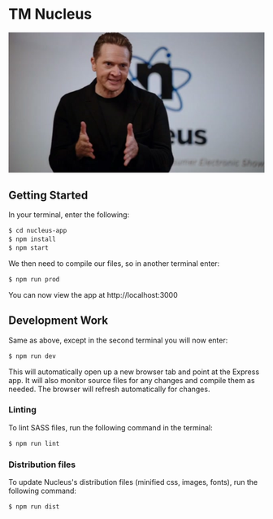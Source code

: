 # TM Nucleus

![alt tag](nucleus.jpg)

## Getting Started
In your terminal, enter the following:

```bash
$ cd nucleus-app
$ npm install
$ npm start
```

We then need to compile our files, so in another terminal enter:

```bash
$ npm run prod
```
You can now view the app at http://localhost:3000

## Development Work
Same as above, except in the second terminal you will now enter:

```bash
$ npm run dev
```

This will automatically open up a new browser tab and point at the Express app. It will also monitor source files for any changes and compile them as needed. The browser will refresh automatically for changes.

### Linting
To lint SASS files, run the following command in the terminal:

```bash
$ npm run lint
```

### Distribution files
To update Nucleus's distribution files (minified css, images, fonts), run the following command:

```bash
$ npm run dist
```

